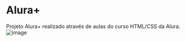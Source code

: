 # Alura+ #
Projeto Alura+ realizado através de aulas do curso HTML/CSS da Alura.
![image](https://github.com/user-attachments/assets/8267e20b-2cdd-41eb-b72d-0af3d21a7f0c)
